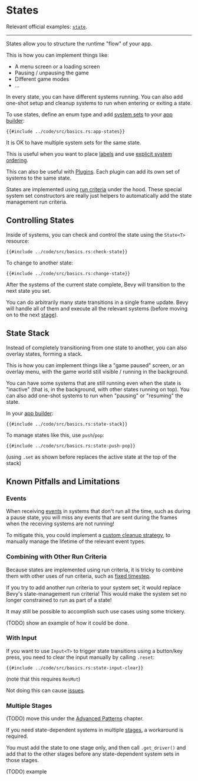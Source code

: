 # States

Relevant official examples:
[`state`](https://github.com/bevyengine/bevy/blob/latest/examples/ecs/state.rs).

---

States allow you to structure the runtime "flow" of your app.

This is how you can implement things like:
 - A menu screen or a loading screen
 - Pausing / unpausing the game
 - Different game modes
 - ...

In every state, you can have different systems running. You can also add
one-shot setup and cleanup systems to run when entering or exiting a state.

To use states, define an enum type and add [system sets](./system-sets.md)
to your [app builder](./app-builder.md):

```rust,no_run,noplayground
{{#include ../code/src/basics.rs:app-states}}
```

It is OK to have multiple system sets for the same state.

This is useful when you want to place [labels](./labels.md) and use [explicit
system ordering](./system-order.md).

This can also be useful with [Plugins](./plugins.md). Each plugin can add
its own set of systems to the same state.

States are implemented using [run criteria](./run-criteria.md) under the hood.
These special system set constructors are really just helpers to automatically
add the state management run criteria.

## Controlling States

Inside of systems, you can check and control the state using the `State<T>`
resource:

```rust,no_run,noplayground
{{#include ../code/src/basics.rs:check-state}}
```

To change to another state:

```rust,no_run,noplayground
{{#include ../code/src/basics.rs:change-state}}
```

After the systems of the current state complete, Bevy will transition to
the next state you set.

You can do arbitrarily many state transitions in a single frame update. Bevy
will handle all of them and execute all the relevant systems (before moving
on to the next [stage](./stages.md)).

## State Stack

Instead of completely transitioning from one state to another, you can also
overlay states, forming a stack.

This is how you can implement things like a "game paused" screen, or an
overlay menu, with the game world still visible / running in the background.

You can have some systems that are still running even when the state is
"inactive" (that is, in the background, with other states running on top). You
can also add one-shot systems to run when "pausing" or "resuming" the state.

In your [app builder](./app-builder.md):

```rust,no_run,noplayground
{{#include ../code/src/basics.rs:state-stack}}
```

To manage states like this, use `push`/`pop`:

```rust,no_run,noplayground
{{#include ../code/src/basics.rs:state-push-pop}}
```

(using `.set` as shown before replaces the active state at the top of the stack)

## Known Pitfalls and Limitations

### Events

When receiving [events](./events.md) in systems that don't run all the time, such
as during a pause state, you will miss any events that are sent during the frames
when the receiving systems are not running!

To mitigate this, you could implement a [custom cleanup
strategy](../patterns/manual-event-clear.md), to manually manage the lifetime
of the relevant event types.

### Combining with Other Run Criteria

Because states are implemented using run criteria, it is tricky
to combine them with other uses of run criteria, such as [fixed
timestep](../features/fixed-timestep.md).

If you try to add another run criteria to your system set, it would replace
Bevy's state-management run criteria! This would make the system set no
longer constrained to run as part of a state!

It may still be possible to accomplish such use cases using some trickery.

(TODO) show an example of how it could be done.

### With Input

If you want to use `Input<T>` to trigger state transitions using a button/key
press, you need to clear the input manually by calling `.reset`:

```rust,no_run,noplayground
{{#include ../code/src/basics.rs:state-input-clear}}
```

(note that this requires `ResMut`)

Not doing this can cause [issues](https://github.com/bevyengine/bevy/issues/1700).

### Multiple Stages

(TODO) move this under the [Advanced Patterns](../patterns/_index.md) chapter.

If you need state-dependent systems in multiple [stages](./stages.md),
a workaround is required.

You must add the state to one stage only, and then call `.get_driver()`
and add that to the other stages before any state-dependent system sets in
those stages.

(TODO) example
